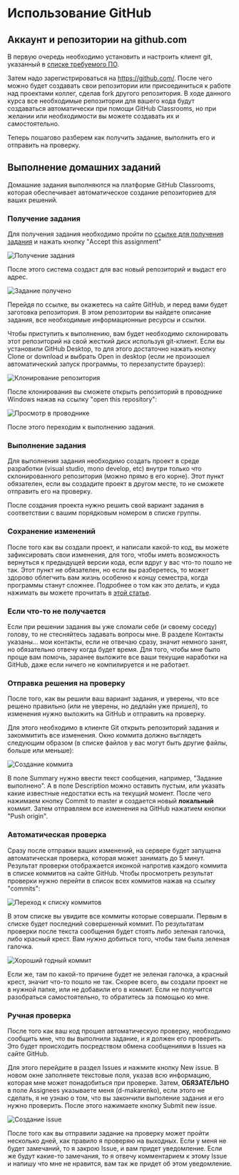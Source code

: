 Использование GitHub
====================

Аккаунт и репозитории на github.com
-----------------------------------

В первую очередь необходимо установить и настроить клиент git, указанный в [списке требуемого ПО](software.md).


Затем надо зарегистрироваться на https://github.com/. После чего можно будет создавать свои репозитории или присоединиться к работе над проектами коллег, сделав fork другого репозитория. В ходе данного курса все необходимые репозитории для вашего кода будут создаваться автоматически при помощи GitHub Classrooms, но при желании или необходимости вы можете создавать их и самостоятельно.

Теперь пошагово разберем как получить задание, выполнить его и отправить на проверку.


Выполнение домашних заданий
---------------------------

Домашние задания выполняются на платформе GitHub Classrooms, которая обеспечивает автоматическое создание репозиториев для ваших решений. 

### Получение задания

Для получения задания необходимо пройти по [ссылке для получения задания](README.md#Ссылки-для-получения-домашних-заданий) и нажать кнопку "Accept this assignment"

![Получение задания](img/accept_assignment.png?raw=true "Получение задания")

После этого система создаст для вас новый репозиторий и выдаст его адрес. 

![Задание получено](img/accepted_assignment.png?raw=true "Задание получено")

Перейдя по ссылке, вы окажетесь на сайте GitHub, и перед вами будет заготовка репозитория. В этом репозитории вы найдете описание задания, все необходимые информационные ресурсы и ссылки. 

Чтобы приступить к выполнению, вам будет необходимо склонировать этот репозиторий на свой жесткий диск используя git-клиент.
Если вы установили GitHub Desktop, то для этого достаточно нажать кнопку Clone or download и выбрать Open in desktop (если не произошел автоматический запуск программы, то перезапустите браузер):

![Клонирование репозитория](img/open_in_desktop.png?raw=true "Клонирование репозитория")

После клонирования вы сможете открыть репозиторий в проводнике Windows нажав на ссылку "open this repository":

![Просмотр в проводнике](img/open_in_explorer.png?raw=true "Просмотр в проводнике")

После этого переходим к выполнению задания.

### Выполнение задания

Для выполнения задания необходимо создать проект в среде разработки (visual studio, mono develop, etc) внутри только что склонированного репозитория (можно прямо в его корне). Этот пункт обязателен, если вы создадите проект в другом месте, то не сможете отправить его на проверку.

После создания проекта нужно решить свой вариант задания в соответствии с вашим порядковым номером в списке группы.

### Сохранение изменений

После того как вы создали проект, и написали какой-то код, вы можете зафиксировать свои изменения, для того, чтобы иметь возможность вернуться к предыдущей версии кода, если вдруг у вас что-то пошло не так. Этот пункт не обязателен, но если вы разберетесь, то может здорово облегчить вам жизнь особенно к концу семестра, когда программы станут сложнее. Подробнее о том как это делать, и куда нажимать вы можете прочитать в [этой статье](http://sketchapp.me/git-dlya-novichkov-i-dizajnerov-interfejsov/).

### Если что-то не получается

Если при решении задания вы уже сломали себе (и своему соседу) голову, то не стесняйтесь задавать вопросы мне. В разделе Контакты указаны... мои контакты, если не отвечаю сразу, значит немного занят, но обязательно отвечу когда будет время. Для того, чтобы мне было проще вам помочь, заранее выложите все ваши текущие наработки на GitHub, даже если ничего не компилируется и не работает.

### Отправка решения на проверку

После того, как вы решили ваш вариант задания, и уверены, что все решено правильно (или не уверены, но дедлайн уже пришел), то изменения нужно выложить на GitHub и отправить на проверку.

Для этого необходимо в клиенте Git открыть репозиторий задания и закоммитить все изменения. Окно коммита должно выглядеть следующим образом (в списке файлов у вас могут быть другие файлы, больше или меньше):

![Создание коммита](img/commit.png?raw=true "Создание коммита")

В поле Summary нужно ввести текст сообщения, например, "Задание выполнено". А в поле Description можно оставить пустым, или указать какие известные недостатки есть на текущий момент. После чего нажимаем кнопку Commit to master и создается новый **локальный** коммит. Затем отправляем все изменения на GitHub нажатием кнопки "Push origin".

### Автоматическая проверка

Сразу после отправки ваших изменений, на сервере будет запущена автоматическая проверка, которая может занимать до 5 минут. Результат проверки отображается иконкой напротив каждого коммита в списке коммитов на сайте GitHub. Чтобы просмотреть результат проверки нужно перейти в список всех коммитов нажав на ссылку "commits":

![Переход к списку коммитов](img/commits.png?raw=true "Переход к списку коммитов")

В этом списке вы увидите все коммиты которые совершали. Первым в списке будет последний совершенный коммит. По результатам проверки после текста сообщения будет стоять либо зеленая галочка, либо красный крест. Вам нужно добиться того, чтобы там была зеленая галочка.

![Хороший годный коммит](img/good_commit.png?raw=true "Хороший коммит")

Если же, там по какой-то причине будет не зеленая галочка, а красный крест, значит что-то пошло не так. Скорее всего, вы создали проект не в нужной папке, или не добавили его в коммит. Если не получится разобраться самостоятельно, то обратитесь за помощью ко мне.

### Ручная проверка

После того как ваш код прошел автоматическую проверку, необходимо сообщить мне, что вы выполнили задание, и я должен его проверить. Это будет происходить посредством обмена сообщениями в Issues на сайте GitHub.

Для этого перейдите в раздел Issues и нажмите кнопку New issue. В новом окне заполняете текстовые поля, указав всю информацию, которая мне может понадобиться при проверке. Затем, **ОБЯЗАТЕЛЬНО** в поле Assignees указываете меня (d-makarenko), если этого не сделать, я не узнаю о том, что вы закончили выполение задания и его нужно проверить. После этого нажимаете кнопку Submit new issue.

![Создание issue](img/new_issue.png?raw=true "New issue")

После того как вы отправили задание на проверку может пройти несколько дней, как правило я проверяю на выходных. Если у меня не будет замечаний, то я закрою Issue, и вам придет уведомление. Если же будут какие-то замечания, то я отвечу комментарием к этому Issue и напишу что мне не нравится, вам так же придет об этом уведомление.


